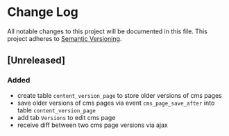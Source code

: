 # Change Log
All notable changes to this project will be documented in this file.
This project adheres to [Semantic Versioning](http://semver.org/).

## [Unreleased]
### Added
- create table `content_version_page` to store older versions of cms pages
- save older versions of cms pages via event `cms_page_save_after` into table `content_version_page`
- add tab `Versions` to edit cms page
- receive diff between two cms page versions via ajax
